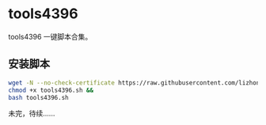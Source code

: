 # tools4396
tools4396 一键脚本合集。

## 安装脚本
``` bash
wget -N --no-check-certificate https://raw.githubusercontent.com/lizhongnian/tools4396/master/tools4396.sh &&
chmod +x tools4396.sh &&
bash tools4396.sh
```

未完，待续......
